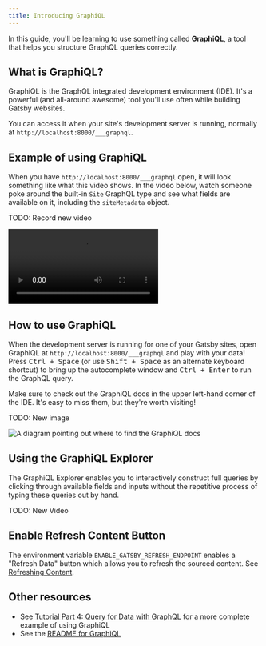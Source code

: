 ```yaml
---
title: Introducing GraphiQL
---
```


In this guide, you'll be learning to use something called **GraphiQL**, a tool that helps you structure GraphQL queries correctly.

## What is GraphiQL?

GraphiQL is the GraphQL integrated development environment (IDE). It's a powerful (and all-around awesome) tool you'll use often while building Gatsby websites.

You can access it when your site's development server is running, normally at `http://localhost:8000/___graphql`.

## Example of using GraphiQL

When you have `http://localhost:8000/___graphql` open, it will look something like what this video shows. In the video below, watch someone poke around the built-in `Site` GraphQL type and see what fields are available on it, including the `siteMetadata` object.

TODO: Record new video

<video controls="controls" autoplay="true" loop="true">
  <source type="video/mp4" src="/TODO.mp4" />
  <p>Your browser does not support the video element.</p>
</video>

## How to use GraphiQL

When the development server is running for one of your Gatsby sites, open GraphiQL at `http://localhost:8000/___graphql` and play with your data! Press <kbd>Ctrl + Space</kbd> (or use <kbd>Shift + Space</kbd> as an alternate keyboard shortcut) to bring up the autocomplete window and <kbd>Ctrl + Enter</kbd> to run the GraphQL query.

Make sure to check out the GraphiQL docs in the upper left-hand corner of the IDE. It's easy to miss them, but they're worth visiting!

TODO: New image

![A diagram pointing out where to find the GraphiQL docs](../../images/graphiql-docs.png)

## Using the GraphiQL Explorer

The GraphiQL Explorer enables you to interactively construct full queries by clicking through available fields and inputs without the repetitive process of typing these queries out by hand.

TODO: New Video

## Enable Refresh Content Button

The environment variable `ENABLE_GATSBY_REFRESH_ENDPOINT` enables a "Refresh Data" button which allows you to refresh the sourced content. See [Refreshing Content](/docs/refreshing-content/).

## Other resources

- See [Tutorial Part 4: Query for Data with GraphQL](/docs/tutorial/part-5/) for a more complete example of using GraphiQL
- See the [README for GraphiQL](https://github.com/graphql/graphiql/tree/main/packages/graphiql)
